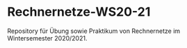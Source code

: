# Rechnernetze-WS20-21
Repository für Übung sowie Praktikum von Rechnernetze im Wintersemester 2020/2021.

